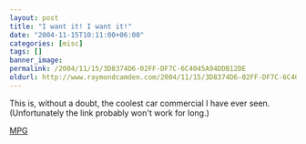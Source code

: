```yaml
---
layout: post
title: "I want it! I want it!"
date: "2004-11-15T10:11:00+06:00"
categories: [misc]
tags: []
banner_image: 
permalink: /2004/11/15/3D8374D6-02FF-DF7C-6C4045A94DDB12DE
oldurl: http://www.raymondcamden.com/2004/11/15/3D8374D6-02FF-DF7C-6C4045A94DDB12DE
---
```


This is, without a doubt, the coolest car commercial I have ever seen. (Unfortunately the link probably won't work for long.)

<a href="http://uk.download.yahoo.com/ne/fu/oa/eurcncs185030.mpg">MPG</a>